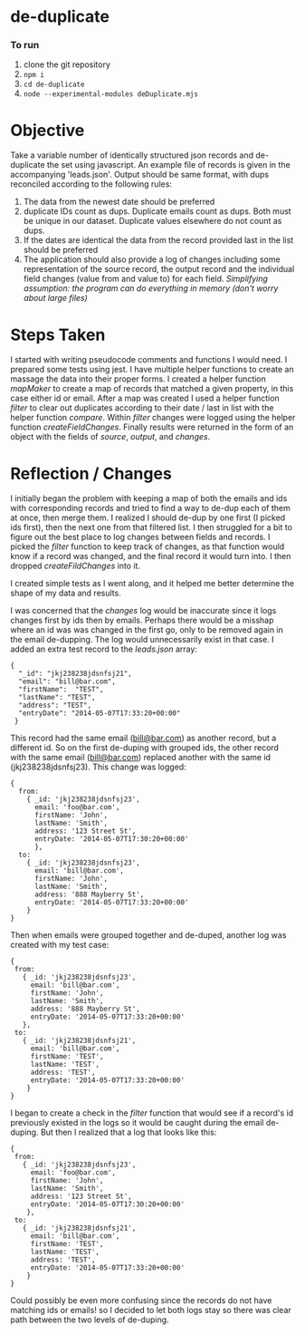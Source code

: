 # de-duplicate

### To run

1. clone the git repository
1. ``npm i``
1. ``cd de-duplicate``
1. ``node --experimental-modules deDuplicate.mjs``

Objective
===

Take a variable number of identically structured json records and de-duplicate the set using javascript.
An example file of records is given in the accompanying 'leads.json'. Output should be same format, with dups reconciled according to the following rules:

1. The data from the newest date should be preferred
1. duplicate IDs count as dups. Duplicate emails count as dups. Both must be unique in our dataset. Duplicate values elsewhere do not count as dups.
1. If the dates are identical the data from the record provided last in the list should be preferred
1. The application should also provide a log of changes including some representation of the source record, the output record and the individual field changes (value from and value to) for each field.
*Simplifying assumption: the program can do everything in memory (don't worry about large files)*

Steps Taken
===

I started with writing pseudocode comments and functions I would need. I prepared some tests using jest. I have multiple helper functions to create an massage the data into their proper forms. I created a helper function *mapMaker* to create a map of records that matched a given property, in this case either id or email. After a map was created I used a helper function *filter* to clear out duplicates according to their date / last in list with the helper function *compare*. Within *filter* changes were logged using the helper function *createFieldChanges*. Finally results were returned in the form of an object with the fields of *source*, *output*, and *changes*.

Reflection / Changes
===

I initially began the problem with keeping a map of both the emails and ids with corresponding records and tried to find a way to de-dup each of them at once, then merge them. I realized I should de-dup by one first (I picked ids first), then the next one from that filtered list. I then struggled for a bit to figure out the best place to log changes between fields and records. I picked the *filter* function to keep track of changes, as that function would know if a record was changed, and the final record it would turn into. I then dropped *createFildChanges* into it.

I created simple tests as I went along, and it helped me better determine the shape of my data and results.

I was concerned that the *changes* log would be inaccurate since it logs changes first by ids then by emails. Perhaps there would be a misshap where an id was was changed in the first go, only to be removed again in the email de-dupping. The log would unnecessarily exist in that case. I added an extra test record to the *leads.json* array: 

```
{
  "_id": "jkj238238jdsnfsj21",
  "email": "bill@bar.com",
  "firstName":  "TEST",
  "lastName": "TEST",
  "address": "TEST",
  "entryDate": "2014-05-07T17:33:20+00:00"
 }
```

This record had the same email (bill@bar.com) as another record, but a different id. So on the first de-duping with grouped ids, the other record with the same email (bill@bar.com) replaced another with the same id (jkj238238jdsnfsj23). This change was logged:

```
{ 
  from:
    { _id: 'jkj238238jdsnfsj23',
      email: 'foo@bar.com',
      firstName: 'John',
      lastName: 'Smith',
      address: '123 Street St',
      entryDate: '2014-05-07T17:30:20+00:00' 
      },
  to:
    { _id: 'jkj238238jdsnfsj23',
      email: 'bill@bar.com',
      firstName: 'John',
      lastName: 'Smith',
      address: '888 Mayberry St',
      entryDate: '2014-05-07T17:33:20+00:00'
    }
}
```
Then when emails were grouped together and de-duped, another log was created with my test case:
 
 ```
 { 
  from:
    { _id: 'jkj238238jdsnfsj23',
      email: 'bill@bar.com',
      firstName: 'John',
      lastName: 'Smith',
      address: '888 Mayberry St',
      entryDate: '2014-05-07T17:33:20+00:00' 
    },
  to:
    { _id: 'jkj238238jdsnfsj21',
      email: 'bill@bar.com',
      firstName: 'TEST',
      lastName: 'TEST',
      address: 'TEST',
      entryDate: '2014-05-07T17:33:20+00:00' 
     }
}
 ```

I began to create a check in the *filter* function that would see if a record's id previously existed in the logs so it would be caught during the email de-duping. But then I realized that a log that looks like this:

 ```
 { 
  from:
    { _id: 'jkj238238jdsnfsj23',
      email: 'foo@bar.com',
      firstName: 'John',
      lastName: 'Smith',
      address: '123 Street St',
      entryDate: '2014-05-07T17:30:20+00:00' 
     },
  to:
    { _id: 'jkj238238jdsnfsj21',
      email: 'bill@bar.com',
      firstName: 'TEST',
      lastName: 'TEST',
      address: 'TEST',
      entryDate: '2014-05-07T17:33:20+00:00' 
     }
}
 ```
Could possibly be even more confusing since the records do not have matching ids or emails! so I decided to let both logs stay so there was clear path between the two levels of de-duping.
